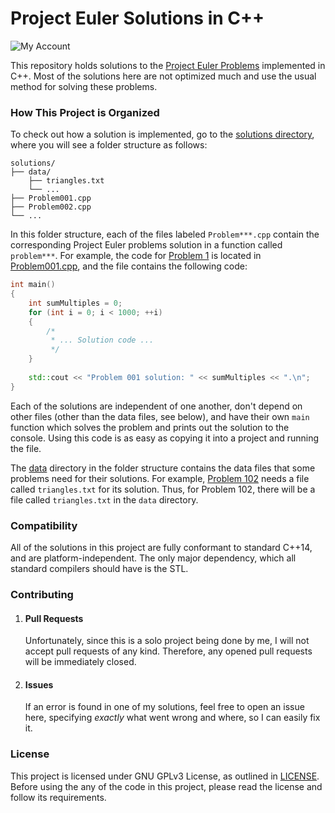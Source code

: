 # Project Euler Solutions in C++

![My Account](https://projecteuler.net/profile/arnavb11.png)

This repository holds solutions to the [Project Euler Problems](https://projecteuler.net/archives) implemented in C++. Most of the solutions here are not optimized much and use the usual method for solving these problems.

### How This Project is Organized

To check out how a solution is implemented, go to the [solutions directory](./solutions), where you will see a folder structure as follows:

```
solutions/
├── data/
    ├── triangles.txt
    └── ...
├── Problem001.cpp
├── Problem002.cpp
└── ...
```

In this folder structure, each of the files labeled `Problem***.cpp` contain the corresponding Project Euler problems solution in a function called `problem***`.
For example, the code for [Problem 1](https://projecteuler.net/problem=1) is located in [Problem001.cpp](./solutions/Problem001.cpp), and the file contains the following code:

```cpp
int main()
{
    int sumMultiples = 0;
    for (int i = 0; i < 1000; ++i)
    {
        /*
         * ... Solution code ...
         */
    }
    
    std::cout << "Problem 001 solution: " << sumMultiples << ".\n";
}
```

Each of the solutions are independent of one another, don't depend on other files (other than the data files, see below), and have their own `main` function which solves the problem and prints out the solution to the console. Using this code is as easy as copying it into a project and running the file.

The [data](./solutions/data) directory in the folder structure contains the data files that some problems need for their solutions. For example, [Problem 102](https://projecteuler.net/problem=102) needs a file called `triangles.txt` for its solution. Thus, for Problem 102, there will be a file called `triangles.txt` in the `data` directory.

### Compatibility

All of the solutions in this project are fully conformant to standard C++14, and are platform-independent. The only major dependency, which all standard compilers should have is the STL.

### Contributing

1. #### Pull Requests
   Unfortunately, since this is a solo project being done by me, I will not accept pull requests of any kind. Therefore, any opened pull requests will be immediately closed.
2. #### Issues
   If an error is found in one of my solutions, feel free to open an issue here, specifying _exactly_ what went wrong and where, so I can easily fix it.

### License

This project is licensed under GNU GPLv3 License, as outlined in [LICENSE](./LICENSE). Before using the any of the code in this project, please read the license and follow its requirements.